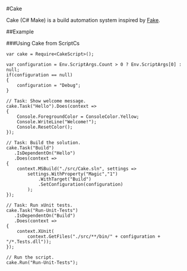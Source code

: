 #Cake

Cake (C# Make) is a build automation system inspired by [Fake](http://fsharp.github.io/FAKE/).

##Example

###Using Cake from ScriptCs

```CSharp
var cake = Require<CakeScript>();

var configuration = Env.ScriptArgs.Count > 0 ? Env.ScriptArgs[0] : null;
if(configuration == null)
{
	configuration = "Debug";
}

// Task: Show welcome message.
cake.Task("Hello").Does(context =>
{
	Console.ForegroundColor = ConsoleColor.Yellow;
	Console.WriteLine("Welcome!");	
	Console.ResetColor();
});

// Task: Build the solution.
cake.Task("Build")
   .IsDependentOn("Hello")
   .Does(context =>
{
	context.MSBuild("./src/Cake.sln", settings => 
		settings.WithProperty("Magic","1")
			.WithTarget("Build")
			.SetConfiguration(configuration)
		);
});

// Task: Run xUnit tests.
cake.Task("Run-Unit-Tests")
   .IsDependentOn("Build")
   .Does(context =>
{
	context.XUnit(
		context.GetFiles("./src/**/bin/" + configuration + "/*.Tests.dll"));
});

// Run the script.
cake.Run("Run-Unit-Tests");
```